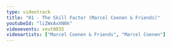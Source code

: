 ```yaml
---
type: videotrack
title: "01 - The Skill Factor (Marcel Coenen & Friends)"
youtubeId: "liZWxAxXN0k"
videoevents: vevt0035
videoartists: ["Marcel Coenen & Friends", "Marcel Coenen"]
---
```

